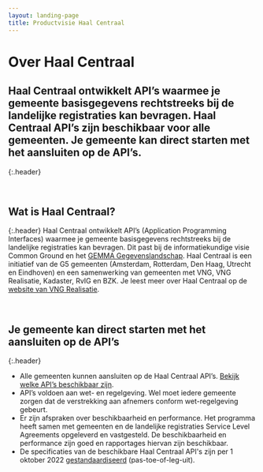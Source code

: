 ```yaml
---
layout: landing-page
title: Productvisie Haal Centraal
---
```


# Over Haal Centraal

## Haal Centraal ontwikkelt API’s waarmee je gemeente basisgegevens rechtstreeks bij de landelijke registraties kan bevragen. Haal Centraal API’s zijn beschikbaar voor alle gemeenten. Je gemeente kan direct starten met het aansluiten op de API’s.
{:.header}

&nbsp;
## Wat is Haal Centraal?
{:.header}
Haal Centraal ontwikkelt API’s (Application Programming Interfaces) waarmee je gemeente basisgegevens rechtstreeks bij de landelijke registraties kan bevragen. Dit past bij de informatiekundige visie Common Ground en het [GEMMA Gegevenslandschap](https://www.gemmaonline.nl/index.php/Gegevenslandschap). Haal Centraal is een initiatief van de G5 gemeenten (Amsterdam, Rotterdam, Den Haag, Utrecht en Eindhoven) en een samenwerking van gemeenten met VNG, VNG Realisatie, Kadaster, RvIG en BZK. Je leest meer over Haal Centraal op de [website van VNG Realisatie](https://vng.nl/projecten/haal-centraal-gegevens-ophalen-bij-basisregistraties).

&nbsp;
## Je gemeente kan direct starten met het aansluiten op de API’s
{:.header}
* Alle gemeenten kunnen aansluiten op de Haal Centraal API’s. [Bekijk welke API’s beschikbaar zijn](https://vng-realisatie.github.io/Haal-Centraal/aansluiten-op-apis).
* API’s voldoen aan wet- en regelgeving. Wel moet iedere gemeente zorgen dat de verstrekking aan afnemers conform wet-regelgeving gebeurt. 
* Er zijn afspraken over beschikbaarheid en performance. Het programma heeft samen met gemeenten en de landelijke registraties Service Level Agreements opgeleverd en vastgesteld. De beschikbaarheid en performance zijn goed en rapportages hiervan zijn beschikbaar. 
* De specificaties van de beschikbare Haal Centraal API's zijn per 1 oktober 2022 [gestandaardiseerd](https://www.gemmaonline.nl/index.php/Ontwikkelagenda_API-standaarden) (pas-toe-of-leg-uit).

<!--&nbsp;

## Bekijk de planning van Haal Centraal
{:.header}
In de planning voor Haal Centraal zie je precies waar de teams de komende tijd aan werken. [Bekijk de planning](https://vng-realisatie.github.io/Haal-Centraal/planning). -->

&nbsp;

&nbsp;
